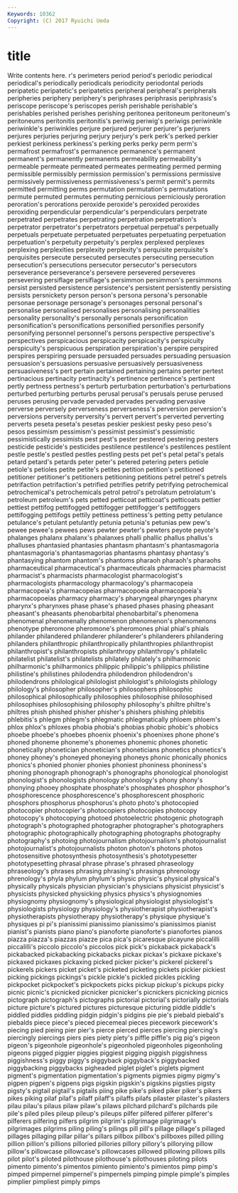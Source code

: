 ```yaml
---
Keywords: 10362 
Copyright: (C) 2017 Ryuichi Ueda
---
```


# title

Write contents here.
r's perimeters period period's periodic periodical periodical's
periodically periodicals periodicity periodontal periods peripatetic peripatetic's peripatetics peripheral peripheral's
peripherals peripheries periphery periphery's periphrases periphrasis periphrasis's periscope periscope's periscopes
perish perishable perishable's perishables perished perishes perishing peritonea peritoneum peritoneum's
peritoneums peritonitis peritonitis's periwig periwig's periwigs periwinkle periwinkle's periwinkles perjure
perjured perjurer perjurer's perjurers perjures perjuries perjuring perjury perjury's perk
perk's perked perkier perkiest perkiness perkiness's perking perks perky perm
perm's permafrost permafrost's permanence permanence's permanent permanent's permanently permanents permeability
permeability's permeable permeate permeated permeates permeating permed perming permissible permissibly
permission permission's permissions permissive permissively permissiveness permissiveness's permit permit's permits
permitted permitting perms permutation permutation's permutations permute permuted permutes permuting
pernicious perniciously peroration peroration's perorations peroxide peroxide's peroxided peroxides peroxiding
perpendicular perpendicular's perpendiculars perpetrate perpetrated perpetrates perpetrating perpetration perpetration's perpetrator
perpetrator's perpetrators perpetual perpetual's perpetually perpetuals perpetuate perpetuated perpetuates perpetuating
perpetuation perpetuation's perpetuity perpetuity's perplex perplexed perplexes perplexing perplexities perplexity
perplexity's perquisite perquisite's perquisites persecute persecuted persecutes persecuting persecution persecution's
persecutions persecutor persecutor's persecutors perseverance perseverance's persevere persevered perseveres persevering
persiflage persiflage's persimmon persimmon's persimmons persist persisted persistence persistence's persistent
persistently persisting persists persnickety person person's persona persona's personable personae
personage personage's personages personal personal's personalise personalised personalises personalising personalities
personality personality's personally personals personification personification's personifications personified personifies personify
personifying personnel personnel's persons perspective perspective's perspectives perspicacious perspicacity perspicacity's
perspicuity perspicuity's perspicuous perspiration perspiration's perspire perspired perspires perspiring persuade
persuaded persuades persuading persuasion persuasion's persuasions persuasive persuasively persuasiveness persuasiveness's
pert pertain pertained pertaining pertains perter pertest pertinacious pertinacity pertinacity's
pertinence pertinence's pertinent pertly pertness pertness's perturb perturbation perturbation's perturbations
perturbed perturbing perturbs perusal perusal's perusals peruse perused peruses perusing
pervade pervaded pervades pervading pervasive perverse perversely perverseness perverseness's perversion
perversion's perversions perversity perversity's pervert pervert's perverted perverting perverts peseta
peseta's pesetas peskier peskiest pesky peso peso's pesos pessimism pessimism's
pessimist pessimist's pessimistic pessimistically pessimists pest pest's pester pestered pestering
pesters pesticide pesticide's pesticides pestilence pestilence's pestilences pestilent pestle pestle's
pestled pestles pestling pests pet pet's petal petal's petals petard
petard's petards peter peter's petered petering peters petiole petiole's petioles
petite petite's petites petition petition's petitioned petitioner petitioner's petitioners petitioning
petitions petrel petrel's petrels petrifaction petrifaction's petrified petrifies petrify petrifying
petrochemical petrochemical's petrochemicals petrol petrol's petrolatum petrolatum's petroleum petroleum's pets
petted petticoat petticoat's petticoats pettier pettiest pettifog pettifogged pettifogger pettifogger's
pettifoggers pettifogging pettifogs pettily pettiness pettiness's petting petty petulance petulance's
petulant petulantly petunia petunia's petunias pew pew's pewee pewee's pewees
pews pewter pewter's pewters peyote peyote's phalanges phalanx phalanx's phalanxes
phalli phallic phallus phallus's phalluses phantasied phantasies phantasm phantasm's phantasmagoria
phantasmagoria's phantasmagorias phantasms phantasy phantasy's phantasying phantom phantom's phantoms pharaoh
pharaoh's pharaohs pharmaceutical pharmaceutical's pharmaceuticals pharmacies pharmacist pharmacist's pharmacists pharmacologist
pharmacologist's pharmacologists pharmacology pharmacology's pharmacopeia pharmacopeia's pharmacopeias pharmacopoeia pharmacopoeia's pharmacopoeias
pharmacy pharmacy's pharyngeal pharynges pharynx pharynx's pharynxes phase phase's phased
phases phasing pheasant pheasant's pheasants phenobarbital phenobarbital's phenomena phenomenal phenomenally
phenomenon phenomenon's phenomenons phenotype pheromone pheromone's pheromones phial phial's phials
philander philandered philanderer philanderer's philanderers philandering philanders philanthropic philanthropically philanthropies
philanthropist philanthropist's philanthropists philanthropy philanthropy's philatelic philatelist philatelist's philatelists philately
philately's philharmonic philharmonic's philharmonics philippic philippic's philippics philistine philistine's philistines
philodendra philodendron philodendron's philodendrons philological philologist philologist's philologists philology philology's
philosopher philosopher's philosophers philosophic philosophical philosophically philosophies philosophise philosophised philosophises
philosophising philosophy philosophy's philtre philtre's philtres phish phished phisher phisher's
phishers phishing phlebitis phlebitis's phlegm phlegm's phlegmatic phlegmatically phloem phloem's
phlox phlox's phloxes phobia phobia's phobias phobic phobic's phobics phoebe
phoebe's phoebes phoenix phoenix's phoenixes phone phone's phoned phoneme phoneme's
phonemes phonemic phones phonetic phonetically phonetician phonetician's phoneticians phonetics phonetics's
phoney phoney's phoneyed phoneying phoneys phonic phonically phonics phonics's phonied
phonier phonies phoniest phoniness phoniness's phoning phonograph phonograph's phonographs phonological
phonologist phonologist's phonologists phonology phonology's phony phony's phonying phooey phosphate
phosphate's phosphates phosphor phosphor's phosphorescence phosphorescence's phosphorescent phosphoric phosphors phosphorus
phosphorus's photo photo's photocopied photocopier photocopier's photocopiers photocopies photocopy photocopy's
photocopying photoed photoelectric photogenic photograph photograph's photographed photographer photographer's photographers
photographic photographically photographing photographs photography photography's photoing photojournalism photojournalism's photojournalist
photojournalist's photojournalists photon photon's photons photos photosensitive photosynthesis photosynthesis's phototypesetter
phototypesetting phrasal phrase phrase's phrased phraseology phraseology's phrases phrasing phrasing's
phrasings phrenology phrenology's phyla phylum phylum's physic physic's physical physical's
physically physicals physician physician's physicians physicist physicist's physicists physicked physicking
physics physics's physiognomies physiognomy physiognomy's physiological physiologist physiologist's physiologists physiology
physiology's physiotherapist physiotherapist's physiotherapists physiotherapy physiotherapy's physique physique's physiques pi
pi's pianissimi pianissimo pianissimo's pianissimos pianist pianist's pianists piano piano's
pianoforte pianoforte's pianofortes pianos piazza piazza's piazzas piazze pica pica's
picaresque picayune piccalilli piccalilli's piccolo piccolo's piccolos pick pick's pickaback
pickaback's pickabacked pickabacking pickabacks pickax pickax's pickaxe pickaxe's pickaxed pickaxes
pickaxing picked picker picker's pickerel pickerel's pickerels pickers picket picket's
picketed picketing pickets pickier pickiest picking pickings pickings's pickle pickle's
pickled pickles pickling pickpocket pickpocket's pickpockets picks pickup pickup's pickups
picky picnic picnic's picnicked picnicker picnicker's picnickers picnicking picnics pictograph
pictograph's pictographs pictorial pictorial's pictorially pictorials picture picture's pictured pictures
picturesque picturing piddle piddle's piddled piddles piddling pidgin pidgin's pidgins
pie pie's piebald piebald's piebalds piece piece's pieced piecemeal pieces
piecework piecework's piecing pied pieing pier pier's pierce pierced pierces
piercing piercing's piercingly piercings piers pies piety piety's piffle piffle's
pig pig's pigeon pigeon's pigeonhole pigeonhole's pigeonholed pigeonholes pigeonholing pigeons
pigged piggier piggies piggiest pigging piggish piggishness piggishness's piggy piggy's
piggyback piggyback's piggybacked piggybacking piggybacks pigheaded piglet piglet's piglets pigment
pigment's pigmentation pigmentation's pigments pigmies pigmy pigmy's pigpen pigpen's pigpens
pigs pigskin pigskin's pigskins pigsties pigsty pigsty's pigtail pigtail's pigtails
piing pike pike's piked piker piker's pikers pikes piking pilaf
pilaf's pilaff pilaff's pilaffs pilafs pilaster pilaster's pilasters pilau pilau's
pilaus pilaw pilaw's pilaws pilchard pilchard's pilchards pile pile's piled
piles pileup pileup's pileups pilfer pilfered pilferer pilferer's pilferers pilfering
pilfers pilgrim pilgrim's pilgrimage pilgrimage's pilgrimages pilgrims piling piling's pilings
pill pill's pillage pillage's pillaged pillages pillaging pillar pillar's pillars
pillbox pillbox's pillboxes pilled pilling pillion pillion's pillions pilloried pillories
pillory pillory's pillorying pillow pillow's pillowcase pillowcase's pillowcases pillowed pillowing
pillows pills pilot pilot's piloted pilothouse pilothouse's pilothouses piloting pilots
pimento pimento's pimentos pimiento pimiento's pimientos pimp pimp's pimped pimpernel
pimpernel's pimpernels pimping pimple pimple's pimples pimplier pimpliest pimply pimps
